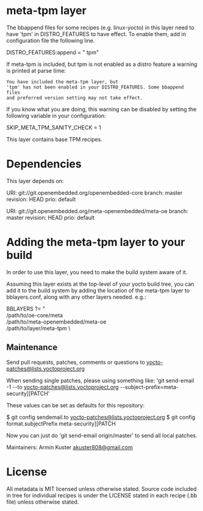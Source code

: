 meta-tpm layer
==============

The bbappend files for some recipes (e.g. linux-yocto) in this layer need
to have 'tpm' in DISTRO_FEATURES to have effect.
To enable them, add in configuration file the following line.

  DISTRO_FEATURES:append = " tpm"

If meta-tpm is included, but tpm is not enabled as a
distro feature a warning is printed at parse time:

    You have included the meta-tpm layer, but
    'tpm' has not been enabled in your DISTRO_FEATURES. Some bbappend files
    and preferred version setting may not take effect.

If you know what you are doing, this warning can be disabled by setting the following
variable in your configuration:

  SKIP_META_TPM_SANITY_CHECK = 1


This layer contains base TPM recipes.

Dependencies
============

This layer depends on:

  URI: git://git.openembedded.org/openembedded-core
  branch: master
  revision: HEAD
  prio: default

  URI: git://git.openembedded.org/meta-openembedded/meta-oe
  branch: master
  revision: HEAD
  prio: default

Adding the meta-tpm layer to your build
========================================

In order to use this layer, you need to make the build system aware of
it.

Assuming this layer exists at the top-level of your
yocto build tree, you can add it to the build system by adding the
location of the meta-tpm layer to bblayers.conf, along with any
other layers needed. e.g.:

  BBLAYERS ?= " \
    /path/to/oe-core/meta \
    /path/to/meta-openembedded/meta-oe \
    /path/to/layer/meta-tpm \


Maintenance
-----------

Send pull requests, patches, comments or questions to yocto-patches@lists.yoctoproject.org  

When sending single patches, please using something like:
'git send-email -1 --to yocto-patches@lists.yoctoproject.org --subject-prefix=meta-security][PATCH'

These values can be set as defaults for this repository:

$ git config sendemail.to yocto-patches@lists.yoctoproject.org
$ git config format.subjectPrefix meta-security][PATCH

Now you can just do 'git send-email origin/master' to send all local patches.

Maintainers:    Armin Kuster <akuster808@gmail.com>


License
=======

All metadata is MIT licensed unless otherwise stated. Source code included
in tree for individual recipes is under the LICENSE stated in each recipe
(.bb file) unless otherwise stated.
